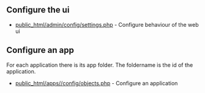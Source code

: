 ## Configure the ui

* [public_html/admin/config/settings.php](10_settings.php.md) - Configure behaviour of the web ui

## Configure an app

For each application there is its app folder.
The foldername is the id of the application.

* [public_html/apps/<APP>/config/objects.php](20_application_config.md) - Configure an application
